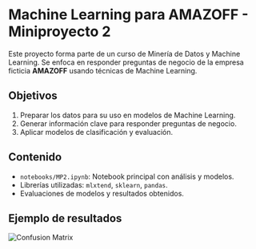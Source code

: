 # Machine Learning para AMAZOFF - Miniproyecto 2

Este proyecto forma parte de un curso de Minería de Datos y Machine Learning. Se enfoca en responder preguntas de negocio de la empresa ficticia **AMAZOFF** usando técnicas de Machine Learning.

## Objetivos
1. Preparar los datos para su uso en modelos de Machine Learning.
2. Generar información clave para responder preguntas de negocio.
3. Aplicar modelos de clasificación y evaluación.
## Contenido
- `notebooks/MP2.ipynb`: Notebook principal con análisis y modelos.
- Librerías utilizadas: `mlxtend`, `sklearn`, `pandas`.
- Evaluaciones de modelos y resultados obtenidos.
## Ejemplo de resultados
![Confusion Matrix](images/confusion_matrix.png)
